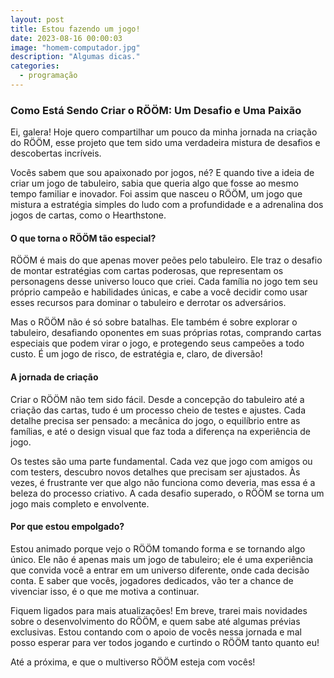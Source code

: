 ```yaml
---
layout: post
title: Estou fazendo um jogo!
date: 2023-08-16 00:00:03
image: "homem-computador.jpg"
description: "Algumas dicas."
categories:
  - programação
---
```


### Como Está Sendo Criar o RÖÖM: Um Desafio e Uma Paixão

Ei, galera! Hoje quero compartilhar um pouco da minha jornada na criação do RÖÖM, esse projeto que tem sido uma verdadeira mistura de desafios e descobertas incríveis.

Vocês sabem que sou apaixonado por jogos, né? E quando tive a ideia de criar um jogo de tabuleiro, sabia que queria algo que fosse ao mesmo tempo familiar e inovador. Foi assim que nasceu o RÖÖM, um jogo que mistura a estratégia simples do ludo com a profundidade e a adrenalina dos jogos de cartas, como o Hearthstone.

#### **O que torna o RÖÖM tão especial?**

RÖÖM é mais do que apenas mover peões pelo tabuleiro. Ele traz o desafio de montar estratégias com cartas poderosas, que representam os personagens desse universo louco que criei. Cada família no jogo tem seu próprio campeão e habilidades únicas, e cabe a você decidir como usar esses recursos para dominar o tabuleiro e derrotar os adversários.

Mas o RÖÖM não é só sobre batalhas. Ele também é sobre explorar o tabuleiro, desafiando oponentes em suas próprias rotas, comprando cartas especiais que podem virar o jogo, e protegendo seus campeões a todo custo. É um jogo de risco, de estratégia e, claro, de diversão!

#### **A jornada de criação**

Criar o RÖÖM não tem sido fácil. Desde a concepção do tabuleiro até a criação das cartas, tudo é um processo cheio de testes e ajustes. Cada detalhe precisa ser pensado: a mecânica do jogo, o equilíbrio entre as famílias, e até o design visual que faz toda a diferença na experiência de jogo.

Os testes são uma parte fundamental. Cada vez que jogo com amigos ou com testers, descubro novos detalhes que precisam ser ajustados. Às vezes, é frustrante ver que algo não funciona como deveria, mas essa é a beleza do processo criativo. A cada desafio superado, o RÖÖM se torna um jogo mais completo e envolvente.

#### **Por que estou empolgado?**

Estou animado porque vejo o RÖÖM tomando forma e se tornando algo único. Ele não é apenas mais um jogo de tabuleiro; ele é uma experiência que convida você a entrar em um universo diferente, onde cada decisão conta. E saber que vocês, jogadores dedicados, vão ter a chance de vivenciar isso, é o que me motiva a continuar.

Fiquem ligados para mais atualizações! Em breve, trarei mais novidades sobre o desenvolvimento do RÖÖM, e quem sabe até algumas prévias exclusivas. Estou contando com o apoio de vocês nessa jornada e mal posso esperar para ver todos jogando e curtindo o RÖÖM tanto quanto eu!

Até a próxima, e que o multiverso RÖÖM esteja com vocês!
